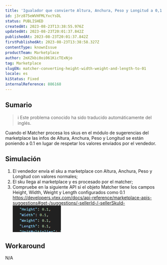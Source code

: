 ```yaml
---
title: 'Igualador que convierte Altura, Anchura, Peso y Longitud a 0,1'
id: j3rz875eWVHFMLYxcYsDL
status: PUBLISHED
createdAt: 2023-08-23T13:38:55.976Z
updatedAt: 2023-08-23T20:01:37.842Z
publishedAt: 2023-08-23T20:01:37.842Z
firstPublishedAt: 2023-08-23T13:38:58.327Z
contentType: knownIssue
productTeam: Marketplace
author: 2mXZkbi0oi061KicTExNjo
tag: Marketplace
slugEN: matcher-converting-height-width-weight-and-length-to-01
locale: es
kiStatus: Fixed
internalReference: 886168
---
```


## Sumario

>ℹ️ Este problema conocido ha sido traducido automáticamente del inglés.


Cuando el Matcher procesa los skus en el módulo de sugerencias del marketplace las infos de Altura, Anchura, Peso y Longitud se están poniendo a 0.1 en lugar de respetar los valores enviados por el vendedor.


##

## Simulación



1. El vendedor envía el sku a marketplace con Altura, Anchura, Peso y Longitud con valores normales;
2. El sku llega al marketplace y es procesado por el matcher;
3. Compruebe en la siguiente API si el objeto Matcher tiene los campos Height, Width, Weight y Length configurados como 0.1
https://developers.vtex.com/docs/api-reference/marketplace-apis-suggestions#get-/suggestions/-sellerId-/-sellerSkuId-
 ![](https://raw.githubusercontent.com/vtexdocs/known-issues/refs/heads/main/docs/es/known-issues/Marketplace/igualador-que-convierte-altura-anchura-peso-y-longitud-a-01_1.png)


##

## Workaround


N/A





